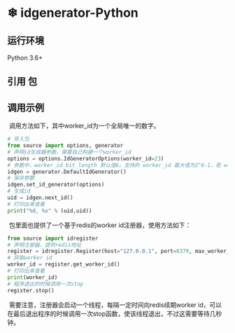 #  ❄ idgenerator-Python


## 运行环境

Python 3.6+

## 引用 包

## 调用示例

​	调用方法如下，其中worker_id为一个全局唯一的数字。

```python
# 导入包
from source import options, generator
# 声明id生成器参数，需要自己构建一个worker_id
options = options.IdGeneratorOptions(worker_id=23)
# 参数中，worker_id_bit_length 默认值6，支持的 worker_id 最大值为2^6-1，若 worker_id 超过64，可设置更大的 worker_id_bit_length
idgen = generator.DefaultIdGenerator()
# 保存参数 
idgen.set_id_generator(options)
# 生成id
uid = idgen.next_id()
# 打印出来查看
print("%d, %x" % (uid,uid))
```

​	包里面也提供了一个基于redis的worker id注册器，使用方法如下：

```python
from source import idregister
# 声明注册器，提供redis地址
register = idregister.Register(host="127.0.0.1", port=6379, max_worker_id=100)
# 获取worker id
worker_id = register.get_worker_id()
# 打印出来查看
print(worker_id)
# 程序退出的时候调用一次stop
register.stop()
```

​	需要注意，注册器会启动一个线程，每隔一定时间向redis续期worker id，可以在最后退出程序的时候调用一次stop函数，使该线程退出，不过这需要等待几秒钟。

